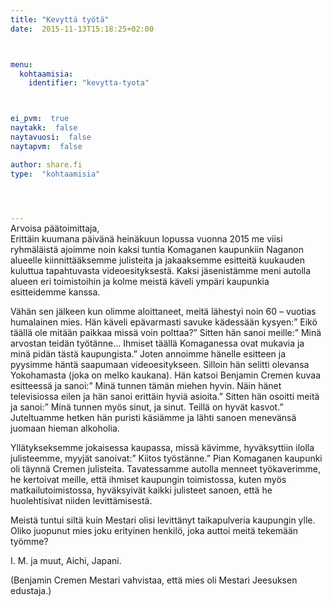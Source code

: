 ```yaml
---
title: "Kevyttä työtä"
date:  2015-11-13T15:18:25+02:00



menu:
  kohtaamisia:
    identifier: "kevytta-tyota"



ei_pvm:  true
naytakk:  false
naytavuosi:  false
naytapvm:  false

author: share.fi
type:  "kohtaamisia"



 
---
```

<p style="margin-top:-15px;">Arvoisa päätoimittaja,<br>
Erittäin kuumana päivänä heinäkuun lopussa vuonna 2015 me viisi ryhmäläistä ajoimme noin kaksi tuntia Komaganen kaupunkiin Naganon alueelle kiinnittääksemme julisteita ja jakaaksemme esitteitä kuukauden kuluttua tapahtuvasta videoesityksestä. Kaksi jäsenistämme meni autolla alueen eri toimistoihin ja kolme meistä käveli ympäri kaupunkia esitteidemme kanssa.</p>
<p>Vähän sen jälkeen kun olimme aloittaneet, meitä lähestyi noin 60 – vuotias humalainen mies. Hän käveli epävarmasti savuke kädessään kysyen:” Eikö täällä ole mitään paikkaa missä voin polttaa?” Sitten hän sanoi meille:” Minä arvostan teidän työtänne… Ihmiset täällä Komaganessa ovat mukavia ja minä pidän tästä kaupungista.” Joten annoimme hänelle esitteen ja pyysimme häntä saapumaan videoesitykseen. Silloin hän selitti olevansa Yokohamasta (joka on melko kaukana). Hän katsoi Benjamin Cremen kuvaa esitteessä ja sanoi:” Minä tunnen tämän miehen hyvin. Näin hänet televisiossa eilen ja hän sanoi erittäin hyviä asioita.” Sitten hän osoitti meitä ja sanoi:” Minä tunnen myös sinut, ja sinut. Teillä on hyvät kasvot.” Juteltuamme hetken hän puristi käsiämme ja lähti sanoen menevänsä juomaan hieman alkoholia.</p>
<p>Yllätykseksemme jokaisessa kaupassa, missä kävimme, hyväksyttiin ilolla julisteemme, myyjät sanoivat:” Kiitos työstänne.” Pian Komaganen kaupunki oli täynnä Cremen julisteita. Tavatessamme autolla menneet työkaverimme, he kertoivat meille, että ihmiset kaupungin toimistossa, kuten myös matkailutoimistossa, hyväksyivät kaikki julisteet sanoen, että he huolehtisivat niiden levittämisestä.</p>
<p>Meistä tuntui siltä kuin Mestari olisi levittänyt taikapulveria kaupungin ylle. Oliko juopunut mies joku erityinen henkilö, joka auttoi meitä tekemään työmme?</p>
<p>I. M. ja muut, Aichi, Japani.</p>
<p>(Benjamin Cremen Mestari vahvistaa, että mies oli Mestari Jeesuksen edustaja.)</p>